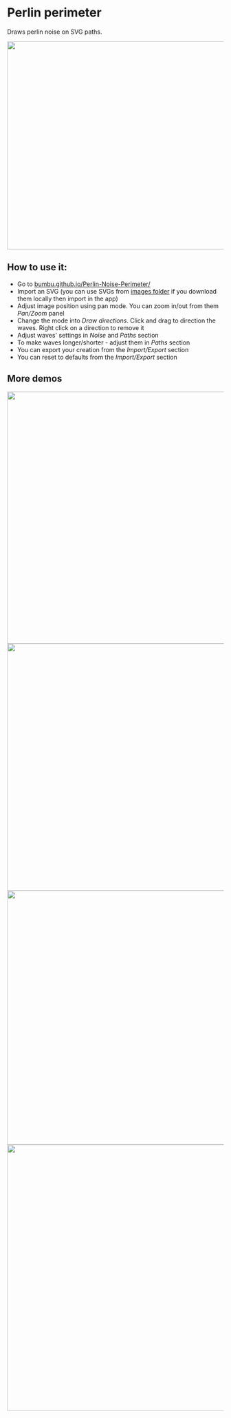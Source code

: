 # Perlin perimeter

Draws perlin noise on SVG paths.

<img src="https://bumbu.github.io/Perlin-Noise-Perimeter/demo/perlin-perimeter-demo-1.png" width="611" height="484" />

## How to use it:

* Go to [bumbu.github.io/Perlin-Noise-Perimeter/](https://bumbu.github.io/Perlin-Noise-Perimeter/)
* Import an SVG (you can use SVGs from [images folder](https://github.com/bumbu/Perlin-Perimeter/tree/gh-pages/images) if you download them locally then import in the app)
* Adjust image position using pan mode. You can zoom in/out from them *Pan/Zoom* panel
* Change the mode into *Draw directions*. Click and drag to direction the waves. Right click on a direction to remove it
* Adjust waves' settings in *Noise* and *Paths* section
* To make waves longer/shorter - adjust them in *Paths* section
* You can export your creation from the *Import/Export* section
* You can reset to defaults from the *Import/Export* section

## More demos

<img src="https://bumbu.github.io/Perlin-Noise-Perimeter/demo/perlin-perimeter-demo-2.png" width="881" height="586" />
<img src="https://bumbu.github.io/Perlin-Noise-Perimeter/demo/perlin-perimeter-demo-3.png" width="883" height="575" />
<img src="https://bumbu.github.io/Perlin-Noise-Perimeter/demo/perlin-perimeter-demo-4.png" width="882" height="591" />
<img src="https://bumbu.github.io/Perlin-Noise-Perimeter/demo/perlin-perimeter-demo-5.png" width="680" height="619" />
